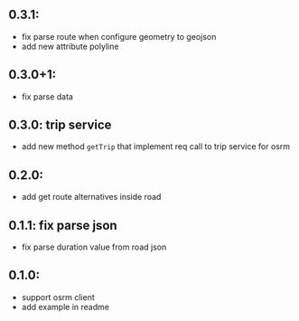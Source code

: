 ## 0.3.1:
* fix parse route when configure geometry to geojson
* add new attribute polyline
## 0.3.0+1:
* fix parse data
## 0.3.0: trip service
* add new method `getTrip` that implement req call to trip service for osrm
## 0.2.0:  
* add get route alternatives inside road
## 0.1.1: fix parse json
* fix parse duration value from road json
## 0.1.0:
* support osrm client
* add example in readme